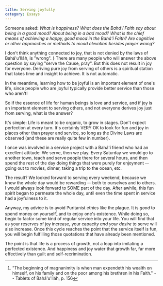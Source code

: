 ```yaml
---
title: Serving joyfully
category: Essays
---
```


Someone asked: *What is happiness?  What does the Bahá'í Faith say about
being in a good mood?  About being in a bad mood?  What is the chief
means of achieving a happy, good mood in the Bahá'í Faith?  Are
cognitive or other approaches or methods to mood elevation besides
prayer wrong?*

I don't think anything connected to joy, that is not denied by the laws
of Bahá'u'lláh, is "wrong".  } There are many people who will answer the
above question by saying "serve the Cause, pray".  But this does not
result in joy for everyone.  Deriving pure joy from serving of others is
a spiritual station that takes time and insight to achieve.  It is not
automatic.

In the meantime, learning how to be joyful is an important element of
one's life, since people who are joyful typically provide better service
than those who aren't!

So if the essence of life for human beings is love and service, and if
joy is an important element to serving others, and not everyone derives
joy just from serving, what is the answer?

It's simple: Life is meant to be organic, to grow in stages.  Don't
expect perfection at every turn.  It's certainly VERY OK to look for fun
and joy in places other than prayer and service, so long as the Divine
Laws are observed (and these are really quite few in number).

I once was involved in a service project with a Bahá'í friend who had an
excellent attitude: We serve, then we play.  Every Saturday we would go
to another town, teach and serve people there for several hours, and
then spend the rest of the day doing things that were purely for
enjoyment -- going out to movies, dinner, taking a trip to the ocean,
etc.

The result?  We looked forward to serving every weekend, because we knew
the whole day would be rewarding -- both to ourselves and to others.  I
would always look forward to SOME part of the day.  After awhile, this
fun spirit began to permeate the whole day, until even the time spent in
service had a joyfulness to it.

Anyway, my advice is to avoid Puritanist ethics like the plague.  It is
*good* to spend money on yourself[^1] and to enjoy one's existence.  While
doing so, begin to factor some kind of regular service into your life.
You will find that as your reserves of joy increase, your capacity *and
your desire* to serve will also increase.  Once this cycle reaches the
point that the service itself is fun, you will begin fulfilling those
quotations that have already been mentioned.

The point is that life is a process of growth, not a leap into imitating
a perfected existence.  And happiness and joy water that growth far, far
more effectively than guilt and self-recrimination.

[^1]:  "The beginning of magnanimity is when man expendeth his wealth on
himself, on his family and on the poor among his brethren in his
Faith." -- Tablets of Bahá'u'lláh, p. 156


